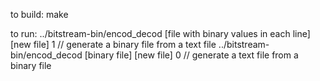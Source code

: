 to build:
    make

to run:
    ../bitstream-bin/encod_decod [file with binary values in each line] [new file] 1 // generate a binary file from a text file
    ../bitstream-bin/encod_decod [binary file] [new file] 0 // generate a text file from a binary file

